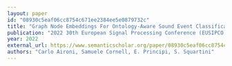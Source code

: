 ```yaml
---
layout: paper
id: "08930c5eaf06cc8754c671ee2384ee5e0879732c"
title: "Graph Node Embeddings For Ontology-Aware Sound Event Classification: An Evaluation Study"
publication: "2022 30th European Signal Processing Conference (EUSIPCO)"
year: 2022
external_url: https://www.semanticscholar.org/paper/08930c5eaf06cc8754c671ee2384ee5e0879732c
authors: "Carlo Aironi, Samuele Cornell, E. Principi, S. Squartini"
---
```

